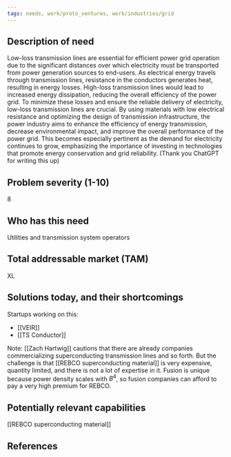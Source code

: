 ```yaml
---
tags: needs, work/proto_ventures, work/industries/grid
---
```

## Description of need
Low-loss transmission lines are essential for efficient power grid operation due to the significant distances over which electricity must be transported from power generation sources to end-users. As electrical energy travels through transmission lines, resistance in the conductors generates heat, resulting in energy losses. High-loss transmission lines would lead to increased energy dissipation, reducing the overall efficiency of the power grid. To minimize these losses and ensure the reliable delivery of electricity, low-loss transmission lines are crucial. By using materials with low electrical resistance and optimizing the design of transmission infrastructure, the power industry aims to enhance the efficiency of energy transmission, decrease environmental impact, and improve the overall performance of the power grid. This becomes especially pertinent as the demand for electricity continues to grow, emphasizing the importance of investing in technologies that promote energy conservation and grid reliability.
(Thank you ChatGPT for writing this up)

## Problem severity (1-10)
8

## Who has this need
Utilities and transmission system operators

## Total addressable market (TAM)
XL

## Solutions today, and their shortcomings
Startups working on this:
- [[VEIR]]
- [[TS Conductor]]

Note: [[Zach Hartwig]] cautions that there are already companies commercializing superconducting transmission lines and so forth. But the challenge is that [[REBCO superconducting material]] is very expensive, quantity limited, and there is not a lot of expertise in it. Fusion is unique because power density scales with $B^4$, so fusion companies can afford to pay a very high premium for REBCO.

## Potentially relevant capabilities
[[REBCO superconducting material]]

## References
